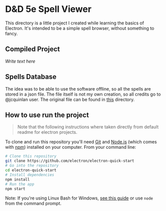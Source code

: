 # D&D 5e Spell Viewer

This directory is a little project I created while learning the basics of Electron.
It's intended to be a simple spell browser, without something to fancy.

## Compiled Project

*Write text here*

## Spells Database

The idea was to be able to use the software offline, so all the spells are stored in a json file.
The file itself is not my own creation, so all credits go to @jcquinlan user.
The original file can be found in [this](https://github.com/jcquinlan/dnd-spells) directory.

## How to use run the project

> Note that the following instructions where taken directly from default readme for electron projects.

To clone and run this repository you'll need [Git](https://git-scm.com) and [Node.js](https://nodejs.org/en/download/) (which comes with [npm](http://npmjs.com)) installed on your computer. From your command line:

```bash
# Clone this repository
git clone https://github.com/electron/electron-quick-start
# Go into the repository
cd electron-quick-start
# Install dependencies
npm install
# Run the app
npm start
```

Note: If you're using Linux Bash for Windows, [see this guide](https://www.howtogeek.com/261575/how-to-run-graphical-linux-desktop-applications-from-windows-10s-bash-shell/) or use `node` from the command prompt.

